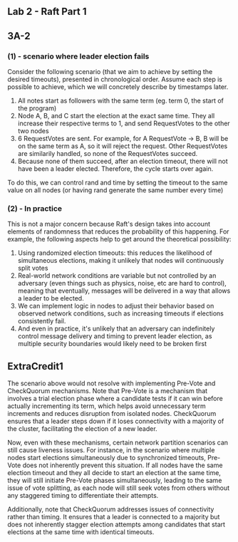 ## Lab 2 - Raft Part 1

## 3A-2

### (1) - scenario where leader election fails

Consider the following scenario (that we aim to achieve by setting the desired timeouts), presented in chronological order. Assume each step is possible to achieve, which we will concretely describe by timestamps later.

1. All notes start as followers with the same term (eg. term 0, the start of the program)
2. Node A, B, and C start the election at the exact same time. They all increase their respective terms to 1, and send RequestVotes to the other two nodes
3. 6 RequestVotes are sent. For example, for A RequestVote -> B, B will be on the same term as A, so it will reject the request. Other RequestVotes are similarily handled, so none of the RequestVotes succeed.
4. Because none of them succeed, after an election timeout, there will not have been a leader elected. Therefore, the cycle starts over again.

To do this, we can control rand and time by setting the timeout to the same value on all nodes (or having rand generate the same number every time)

### (2) - In practice
This is not a major concern because Raft's design takes into account elements of randomness that reduces the probability of this happening. For example, the following aspects help to get around the theoretical possibility:
1.	Using randomized election timeouts: this reduces the likelihood of simultaneous elections, making it unlikely that nodes will continuously split votes
2.	Real-world network conditions are variable but not controlled by an adversary (even things such as physics, noise, etc are hard to control), meaning that eventually, messages will be delivered in a way that allows a leader to be elected.
3.	We can implement logic in nodes to adjust their behavior based on observed network conditions, such as increasing timeouts if elections consistently fail.
4.	And even in practice, it's unlikely that an adversary can indefinitely control message delivery and timing to prevent leader election, as multiple security boundaries would likely need to be broken first


## ExtraCredit1
The scenario above would not resolve with implementing Pre-Vote and CheckQuorum mechanisms. Note that Pre-Vote is a mechanism that involves a trial election phase where a candidate tests if it can win before actually incrementing its term, which helps avoid unnecessary term increments and reduces disruption from isolated nodes. CheckQuorum ensures that a leader steps down if it loses connectivity with a majority of the cluster, facilitating the election of a new leader.

Now, even with these mechanisms, certain network partition scenarios can still cause liveness issues. For instance, in the scenario where multiple nodes start elections simultaneously due to synchronized timeouts, Pre-Vote does not inherently prevent this situation. If all nodes have the same election timeout and they all decide to start an election at the same time, they will still initiate Pre-Vote phases simultaneously, leading to the same issue of vote splitting, as each node will still seek votes from others without any staggered timing to differentiate their attempts.

Additionally, note that CheckQuorum addresses issues of connectivity rather than timing. It ensures that a leader is connected to a majority but does not inherently stagger election attempts among candidates that start elections at the same time with identical timeouts.

